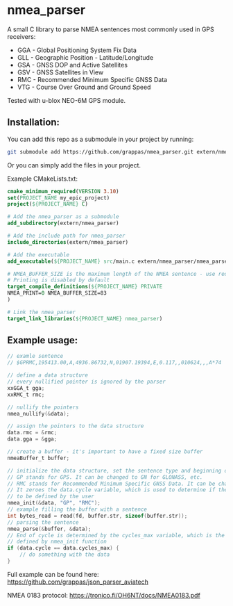 nmea_parser
===========

A small C library to parse NMEA sentences most commonly used in GPS receivers:

- GGA - Global Positioning System Fix Data
- GLL - Geographic Position - Latitude/Longitude
- GSA - GNSS DOP and Active Satellites
- GSV - GNSS Satellites in View
- RMC - Recommended Minimum Specific GNSS Data
- VTG - Course Over Ground and Ground Speed

Tested with u-blox NEO-6M GPS module.

Installation:
-------------
You can add this repo as a submodule in your project by running:
```sh
git submodule add https://github.com/grappas/nmea_parser.git extern/nmea_parser
```
Or you can simply add the files in your project.

Example CMakeLists.txt:
```cmake
cmake_minimum_required(VERSION 3.10)
set(PROJECT_NAME my_epic_project)
project(${PROJECT_NAME} C)

# Add the nmea_parser as a submodule
add_subdirectory(extern/nmea_parser)

# Add the include path for nmea_parser
include_directories(extern/nmea_parser)

# Add the executable
add_executable(${PROJECT_NAME} src/main.c extern/nmea_parser/nmea_parser.c)

# NMEA_BUFFER_SIZE is the maximum length of the NMEA sentence - use redefinition with caution
# Printing is disabled by default
target_compile_definitions(${PROJECT_NAME} PRIVATE
NMEA_PRINT=0 NMEA_BUFFER_SIZE=83
)

# Link the nmea_parser
target_link_libraries(${PROJECT_NAME} nmea_parser)
```
Example usage:
--------------
```c
// examle sentence
// $GPRMC,195413.00,A,4936.86732,N,01907.19394,E,0.117,,010624,,,A*74

// define a data structure
// every nullified pointer is ignored by the parser
xxGGA_t gga;
xxRMC_t rmc;

// nullify the pointers
nmea_nullify(&data);

// assign the pointers to the data structure
data.rmc = &rmc;
data.gga = &gga;

// create a buffer - it's important to have a fixed size buffer
nmeaBuffer_t buffer;

// initialize the data structure, set the sentence type and beginning of the parsing cycle
// GP stands for GPS. It can be changed to GN for GLONASS, etc.
// RMC stands for Recommended Minimum Specific GNSS Data. It can be changed to GGA, GLL, etc.
// It zeroes the data.cycle variable, which is used to determine if the struct if fully populated in current cycle.
// to be defined by the user
nmea_init(&data, "GP", "RMC");
// example filling the buffer with a sentence
int bytes_read = read(fd, buffer.str, sizeof(buffer.str));
// parsing the sentence
nmea_parse(&buffer, &data);
// End of cycle is determined by the cycles_max variable, which is the number of fields in the navData_t.
// defined by nmea_init function
if (data.cycle == data.cycles_max) {
    // do something with the data
}
```
Full example can be found here: https://github.com/grappas/json_parser_aviatech

NMEA 0183 protocol: https://tronico.fi/OH6NT/docs/NMEA0183.pdf
